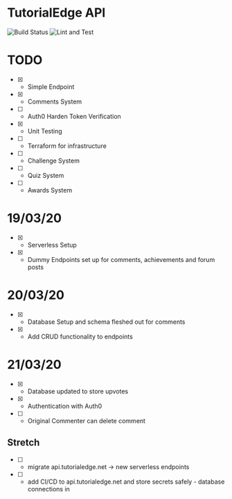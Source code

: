 TutorialEdge API
==================

![Build Status](https://travis-ci.org/elliotforbes/api.tutorialedge.net.svg?branch=master) ![Lint and Test](https://github.com/TutorialEdge/api.tutorialedge.net/workflows/Lint%20and%20Test/badge.svg?branch=master)

# TODO

- [x] - Simple Endpoint
- [x] - Comments System
- [ ] - Auth0 Harden Token Verification
- [x] - Unit Testing
- [ ] - Terraform for infrastructure
- [ ] - Challenge System
- [ ] - Quiz System
- [ ] - Awards System

# 19/03/20

- [x] - Serverless Setup
- [x] - Dummy Endpoints set up for comments, achievements and forum posts

# 20/03/20

- [x] - Database Setup and schema fleshed out for comments
- [x] - Add CRUD functionality to endpoints

# 21/03/20

- [x] - Database updated to store upvotes
- [x] - Authentication with Auth0
- [ ] - Original Commenter can delete comment

## Stretch

- [ ] - migrate api.tutorialedge.net -> new serverless endpoints 
- [ ] - add CI/CD to api.tutorialedge.net and store secrets safely - database connections in 
